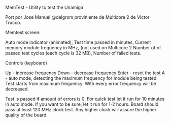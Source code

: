 MemTest - Utility to test the Unamiga

Port por Jose Manuel @delgrom proviniente de Multicore 2 de Victor Trucco.

Memtest screen:


Auto mode indicator (animated),
Test time passed in minutes,
Current memory module frequency in MHz,
(not used on Multicore 2
Number of of passed test cycles (each cycle is 32 MB),
Number of failed tests.


Controls (keyboard)

Up - increase frequency
Down - decrease frequency
Enter - reset the test
A - auto mode, detecting the maximum frequency for module being tested. Test starts from maximum frequency.
With every error frequency will be decreased.

Test is passed if amount of errors is 0. For quick test let it run for 10 minutes in auto mode. If you want to be sure, let it run for 1-2 hours.
Board should pass at least 120 MHz clock test. Any higher clock will assure the higher quality of the board.
